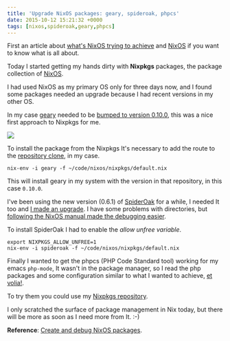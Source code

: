 ```yaml
---
title: 'Upgrade NixOS packages: geary, spideroak, phpcs'
date: 2015-10-12 15:21:32 +0000
tags: [nixos,spideroak,geary,phpcs]
---
```

First an article about [what's NixOS trying to achieve][article] and [NixOS][nixos] if you want to know what is all about.

Today I started getting my hands dirty with **Nixpkgs** packages, the package collection of [NixOS][nixos].

I had used NixOS as my primary OS only for three days now, and I found some packages needed an upgrade because I had recent versions in my other OS.

In my case [geary][geary] needed to be [bumped to version 0.10.0][geary_pr], this was a nice first approach to Nixpkgs for me.

![](/content/images/2015/11/Screenshot-from-2015-10-12-18-16-42.png)

To install the package from the Nixpkgs It's necessary to add the route to the [repository clone][nixpkgs], in my case.

<pre><code class="language-bash">nix-env -i geary -f ~/code/nixos/nixpkgs/default.nix
</code></pre>

This will install geary in my system with the version in that repository, in this case `0.10.0`.

I've been using the new version (0.6.1) of [SpiderOak][spideroak] for a while, I needed It too and [I made an upgrade][spideroak_pr]. I have some problems with directories, but [following the NixOS manual made the debugging easier][manual].

To install SpiderOak I had to enable the *allow unfree variable*.

<pre><code class="language-bash">export NIXPKGS_ALLOW_UNFREE=1
nix-env -i spideroak -f ~/code/nixos/nixpkgs/default.nix
</code></pre>

Finally I wanted to get the phpcs (PHP Code Standard tool) working for my emacs `php-mode`, It wasn't in the package manager, so I read the php packages and some configuration similar to what I wanted to achieve, [et volia!][phpcs_pr].

To try them you could use my [Nixpkgs repository][nixpkgs].

I only scratched the surface of package management in Nix today, but there will be more as soon as I need more from It. :-)

**Reference**: [Create and debug NixOS packages][manual].

[nixos]: http://nixos.org/
[nixpkgs]: https://github.com/javaguirre/nixpkgs
[manual]: https://nixos.org/wiki/Create_and_debug_nix_packages
[spideroak]: https://spideroak.com/
[geary]: https://wiki.gnome.org/Apps/Geary
[article]: https://www.domenkozar.com/2014/03/11/why-puppet-chef-ansible-arent-good-enough-and-we-can-do-better/
[geary_pr]: https://github.com/NixOS/nixpkgs/pull/10325
[spideroak_pr]: https://github.com/NixOS/nixpkgs/pull/10341
[phpcs_pr]: https://github.com/NixOS/nixpkgs/pull/10345
